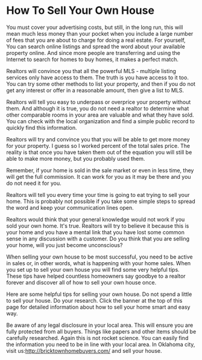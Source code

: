 <h1>How To Sell Your Own House</h1>


You must cover your advertising costs, but still, in the long run, this will mean much less money than your pocket when you include a large number of fees that you are about to charge for doing a real estate. For yourself, You can search online listings and spread the word about your available property online. And since more people are transferring and using the Internet to search for homes to buy homes, it makes a perfect match.

Realtors will convince you that all the powerful MLS - multiple listing services only have access to them. The truth is you have access to it too. You can try some other methods to list your property, and then if you do not get any interest or offer in a reasonable amount, then give a list to MLS.

Realtors will tell you easy to underpass or overprice your property without them. And although it is true, you do not need a realtor to determine what other comparable rooms in your area are valuable and what they have sold. You can check with the local organization and find a simple public record to quickly find this information.

Realtors will try and convince you that you will be able to get more money for your property. I guess so I worked percent of the total sales price. The reality is that once you have taken them out of the equation you will still be able to make more money, but you probably used them.

Remember, if your home is sold in the sale market or even in less time, they will get the full commission. It can work for you as it may be there and you do not need it for you.

Realtors will tell you every time your time is going to eat trying to sell your home. This is probably not possible if you take some simple steps to spread the word and keep your communication lines open.

Realtors would think that your general knowledge would not work if you sold your own home. It's true. Realtors will try to believe it because this is your home and you have a mental link that you have lost some common sense in any discussion with a customer. Do you think that you are selling your home, will you just become unconscious?

When selling your own house to be most successful, you need to be active in sales or, in other words, what is happening with your home sales. When you set up to sell your own house you will find some very helpful tips. These tips have helped countless homeowners say goodbye to a realtor forever and discover all of how to sell your own house once.

Here are some helpful tips for selling your own house. Do not spend a little to sell your house. Do your research. Click the banner at the top of this page for detailed information about how to sell your home smart and easy way.

Be aware of any legal disclosure in your local area. This will ensure you are fully protected from all buyers. Things like papers and other items should be carefully researched. Again this is not rocket science. You can easily find the information you need to be in line with your local area. In Oklahoma city, visit us:http://bricktownhomebuyers.com/ and sell your house.
